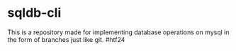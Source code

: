 # sqldb-cli
This is a repository made for implementing database operations on mysql in the form of branches just like git. #htf24
